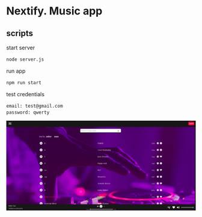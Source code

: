 
# Nextify. Music app

## scripts

start server

```bash
node server.js
```

run app

```bash
npm run start
```

test credentials

```bash
email: test@gmail.com
password: qwerty
```
![image.png](./image.png)
